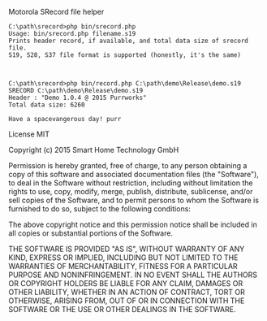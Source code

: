 Motorola SRecord file helper

    
	C:\path\srecord>php bin/srecord.php
    Usage: bin/srecord.php filename.s19
    Prints header record, if available, and total data size of srecord file.
    S19, S28, S37 file format is supported (honestly, it's the same)


	
	C:\path\srecord>php bin/record.php C:\path\demo\Release\demo.s19
	SRECORD C:\path\demo\Release\demo.s19
    Header : "Demo 1.0.4 @ 2015 Purrworks"
    Total data size: 6260

    Have a spacevangerous day! purr
    


License MIT

Copyright (c) 2015 Smart Home Technology GmbH

Permission is hereby granted, free of charge, to any person obtaining a copy
of this software and associated documentation files (the "Software"), to deal
in the Software without restriction, including without limitation the rights
to use, copy, modify, merge, publish, distribute, sublicense, and/or sell
copies of the Software, and to permit persons to whom the Software is
furnished to do so, subject to the following conditions:

The above copyright notice and this permission notice shall be included in
all copies or substantial portions of the Software.

THE SOFTWARE IS PROVIDED "AS IS", WITHOUT WARRANTY OF ANY KIND, EXPRESS OR
IMPLIED, INCLUDING BUT NOT LIMITED TO THE WARRANTIES OF MERCHANTABILITY,
FITNESS FOR A PARTICULAR PURPOSE AND NONINFRINGEMENT.  IN NO EVENT SHALL THE
AUTHORS OR COPYRIGHT HOLDERS BE LIABLE FOR ANY CLAIM, DAMAGES OR OTHER
LIABILITY, WHETHER IN AN ACTION OF CONTRACT, TORT OR OTHERWISE, ARISING FROM,
OUT OF OR IN CONNECTION WITH THE SOFTWARE OR THE USE OR OTHER DEALINGS IN
THE SOFTWARE.
